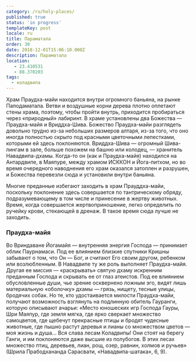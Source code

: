 ```yaml
---
category: /ru/holy-places/
published: true
status: 'in progress'
templateKey: post
locale: ru
title: Параматала
order: 30
date: 2018-12-01T15:06:10.000Z
description: Параматала
location:
   - 23.410531
   - 88.370203
tags:
  - коладвипа
---
```


Храм Праудха-майи находится внутри огромного баньяна, на рынке Паподаматала. Ветви и воздушные корни дерева плотно оплетают стены храма, поэтому, чтобы пройти внутрь, приходится пробираться через «природный» лабиринт. В храме установлены два Божества — Праудха-майя и Вриддха-Шива. Божество Праудха-майи разглядеть довольно трудно из-за небольших размеров алтаря, из-за того, что оно иногда полностью скрыто под красными цветочными лепестками, которыми ей здесь поклоняются. Вриддха-Шива — огромный Шива-лингам в зале, больше похожем на башню или колодец, — хранитель Навадвипа-дхамы. Когда-то он (как и Праудха-майя) находился на Антардвипе, в Маяпуре, между храмом ИСККОН и Йога-питхом, но во время очередного наводнения его храм оказался затоплен и разрушен, и Божества перевезли сюда и установили внутри баньяна.

Многие преданные избегают заходить в храм Прауддха-майи, поскольку поклонение здесь совершается по тантрическому обряду, подразумевающему в том числе и принесение в жертву животных. Время, когда совершается жертвоприношение, легко определить по ручейку крови, стекающей в дренаж. В такое время сюда лучше не заходить.

### Праудха-майя
Во Вриндаване Йогамайя — внутренняя энергия Господа — принимает облик Паурнамаси. Под ее влиянием близкие спутники Кришны забывают о том, что Он — Бог, и считают Его своим другом, ребенком или возлюбленным. В Навадвипе ту же роль выполняет Праудха-майя. Другая ее миссия — «раскрывать» святую дхаму искренним преданным Господа и скрывать ее от глаз атеистов. Под ее влиянием обусловленные души, чье зрение осквернено ложным эго, видят лишь материальную «оболочку» дхамы — грязь, нищету, тесные улицы, бродячих собак. Но те, кто удостаивается милости Праудха-майи, получают возможность взглянуть на подлинную обитель Гауранги, которую описывают ачарьи: «Место юношеских игр Господа Гауры, Шри Маяпур, где земля мягка, где ярко сверкает множество самоцветов, где щебечут прекрасные птицы и бродят чудесные животные, где пышно растут деревья и лианы со множеством цветов — моя жизнь и душа… Вся слава лесам Коладвипы! Они стоят на берегу Ганги, и им поклоняются даже высшие из полубогов. В этих лесах множество птиц, деревьев, лиан, рощ, озер, равнин, холмов и ручьев» (Шрила Прабодхананда Сарасвати, «Навадвипа-шатака», 6, 9).

<tbd locale="ru" url="mailto:haribol@mayapur.live"></tbd>
